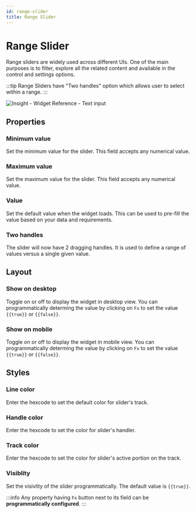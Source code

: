 ```yaml
---
id: range-slider
title: Range Slider
---
```

# Range Slider

Range sliders are widely used across different UIs. One of the main purposes is to filter, explore all the related content and available in the control and settings options.

:::tip
Range Sliders have "Two handles" option which allows user to select within a range.
:::

<div style={{textAlign: 'center'}}>

![Insight - Widget Reference - Text input](/_images/insight2/widgets/range-slider/range_slider.png)

</div>

## Properties

### Minimum value

Set the minimum value for the slider. This field accepts any numerical value.

### Maximum value

Set the maximum value for the slider. This field accepts any numerical value.

### Value

Set the default value when the widget loads. This can be used to pre-fill the value based on your data and requirements.

### Two handles

The slider will now have 2 dragging handles. It is used to define a range of values versus a single given value.

## Layout

### Show on desktop

Toggle on or off to display the widget in desktop view. You can programmatically determing the value by clicking on `Fx` to set the value `{{true}}` or `{{false}}`.
### Show on mobile

Toggle on or off to display the widget in mobile view. You can programmatically determing the value by clicking on `Fx` to set the value `{{true}}` or `{{false}}`.

## Styles

### Line color

Enter the hexcode to set the default color for slider's track.
### Handle color

Enter the hexcode to set the color for slider's handler.
### Track color

Enter the hexcode to set the color for slider's active portion on the track.
### Visiblity

Set the visivlity of the slider programmatically. The default value is `{{true}}`.


:::info
Any property having `Fx` button next to its field can be **programmatically configured**.
:::
